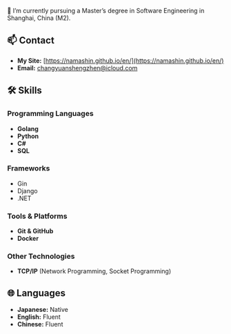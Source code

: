 🌱 I’m currently pursuing a Master’s degree in Software Engineering in Shanghai, China (M2).

## 📫 Contact
- **My Site:** [https://namashin.github.io/en/](https://namashin.github.io/en/)
- **Email:** [changyuanshengzhen@icloud.com](mailto:changyuanshengzhen@icloud.com)

## 🛠 Skills

### Programming Languages
- **Golang**
- **Python**
- **C#**
- **SQL**

### Frameworks ###
- Gin
- Django
- .NET

### Tools & Platforms
- **Git & GitHub**
- **Docker**

### Other Technologies
- **TCP/IP** (Network Programming, Socket Programming)

## 🌐 Languages
- **Japanese:** Native
- **English:** Fluent
- **Chinese:** Fluent
